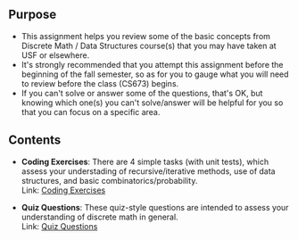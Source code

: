 ## Purpose

- This assignment helps you review some of the basic concepts from Discrete Math / Data Structures course(s) that you may have taken at USF or elsewhere.
- It's strongly recommended that you attempt this assignment before the beginning of the fall semester, so as for you to gauge what you will need to review before the class (CS673) begins.
- If you can't solve or answer some of the questions, that's OK, but knowing which one(s) you can't solve/answer will be helpful for you so that you can focus on a specific area.


## Contents

- **Coding Exercises**: There are 4 simple tasks (with unit tests), which assess your understading of recursive/iterative methods, use of data structures, and basic combinatorics/probability.  
Link: [Coding Exercises](README-coding.md)

- **Quiz Questions**: These quiz-style questions are intended to assess your understanding of discrete math in general.  
Link: [Quiz Questions](README-Quiz.md)


